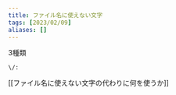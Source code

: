 ```yaml
---
title: ファイル名に使えない文字
tags: [2023/02/09]
aliases: []
---
```


3種類
```
\/:
```

[[ファイル名に使えない文字の代わりに何を使うか]]